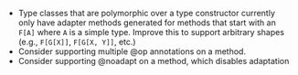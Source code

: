- Type classes that are polymorphic over a type constructor currently only have adapter methods generated for methods that start with an `F[A]` where `A` is a simple type. Improve this to support arbitrary shapes (e.g., `F[G[X]]`, `F[G[X, Y]]`, etc.)
- Consider supporting multiple @op annotations on a method.
- Consider supporting @noadapt on a method, which disables adaptation
